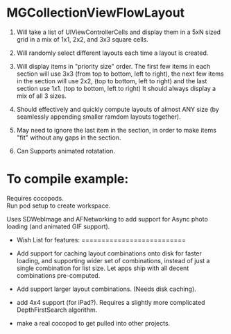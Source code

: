 

MGCollectionViewFlowLayout
==========================

1) Will take a list of UIViewControllerCells and display them in a 5xN sized grid in a mix of 1x1, 2x2, and 3x3 square cells.

2) Will randomly select different layouts each time a layout is created.

3) Will display items in "priority size" order.
        The first few items in each section will use 3x3 (from top to bottom, left to right),
        the next few items in the section will use 2x2, (top to bottom, left to right) and
        the last section use 1x1. (top to bottom, left to right)
    It should always display a mix of all 3 sizes.

4) Should effectively and quickly compute layouts of almost ANY size (by seamlessly appending smaller ramdom layouts together).

5) May need to ignore the last item in the section, in order to make items "fit" without any gaps in the section.

6) Can Supports animated rotatation.


To compile example:
==========================
Requires cocopods.  
Run pod setup to create workspace.

Uses SDWebImage and AFNetworking to add support for Async photo loading (and animated GIF support).



- Wish List for features:
==========================

- Add support for caching layout combinations onto disk for faster loading, and supporting wider set of combinations, instead of just a single combination for list size.  Let apps ship with all decent combinations pre-computed.

- Add support larger layout combinations.  (Needs disk caching).

- add 4x4 support (for iPad?).  Requires a slightly more complicated DepthFirstSearch algorithm.

- make a real cocopod to get pulled into other projects.

